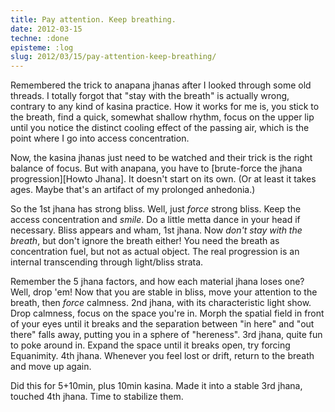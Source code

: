 ```yaml
---
title: Pay attention. Keep breathing.
date: 2012-03-15
techne: :done
episteme: :log
slug: 2012/03/15/pay-attention-keep-breathing/
---
```


Remembered the trick to anapana jhanas after I looked through some old threads. I totally forgot that "stay with the breath" is actually wrong, contrary to any kind of kasina practice. How it works for me is, you stick to the breath, find a quick, somewhat shallow rhythm, focus on the upper lip until you notice the distinct cooling effect of the passing air, which is the point where I go into access concentration.

Now, the kasina jhanas just need to be watched and their trick is the right balance of focus. But with anapana, you have to [brute-force the jhana progression][Howto Jhana]. It doesn't start on its own. (Or at least it takes ages. Maybe that's an artifact of my prolonged anhedonia.) 

So the 1st jhana has strong bliss. Well, just *force* strong bliss. Keep the access concentration and *smile*. Do a little metta dance in your head if necessary. Bliss appears and wham, 1st jhana. Now *don't stay with the breath*, but don't ignore the breath either! You need the breath as concentration fuel, but not as actual object. The real progression is an internal transcending through light/bliss strata. 

Remember the 5 jhana factors, and how each material jhana loses one? Well, drop 'em! Now that you are stable in bliss, move your attention to the breath, then *force* calmness. 2nd jhana, with its characteristic light show. Drop calmness, focus on the space you're in. Morph the spatial field in front of your eyes until it breaks and the separation between "in here" and "out there" falls away, putting you in a sphere of "hereness". 3rd jhana, quite fun to poke around in. Expand the space until it breaks open, try forcing Equanimity. 4th jhana. Whenever you feel lost or drift, return to the breath and move up again. 

Did this for 5+10min, plus 10min kasina. Made it into a stable 3rd jhana, touched 4th jhana. Time to stabilize them.
